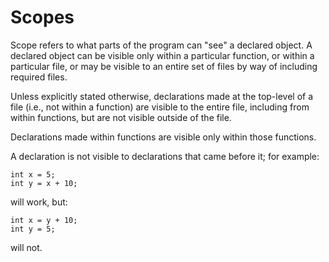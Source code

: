 # Scopes

Scope refers to what parts of the program can "see" a declared object. A declared object can be visible only within a particular function, or within a particular file, or may be visible to an entire set of files by way of including required files.

Unless explicitly stated otherwise, declarations made at the top-level of a file \(i.e., not within a function\) are visible to the entire file, including from within functions, but are not visible outside of the file.

Declarations made within functions are visible only within those functions.

A declaration is not visible to declarations that came before it; for example:

```text
int x = 5;
int y = x + 10;
```

will work, but:

```text
int x = y + 10;
int y = 5;
```

will not.

